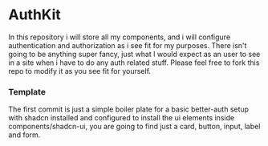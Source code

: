 # AuthKit
In this repository i will store all my components, and i will configure authentication and authorization as i see fit for my purposes.
There isn't going to be anything super fancy, just what I would expect as an user to see in a site when i have to do any auth related stuff.
Please feel free to fork this repo to modify it as you see fit for yourself.

### Template
The first commit is just a simple boiler plate for a basic better-auth setup with shadcn installed and configured to install the ui elements inside components/shadcn-ui, you are going to find just a card, button, input, label and form. 
